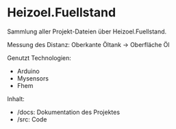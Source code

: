 # Heizoel.Fuellstand

Sammlung aller Projekt-Dateien über Heizoel.Fuellstand.

Messung des Distanz: Oberkante Öltank -> Oberfläche Öl

Genutzt Technologien:

- Arduino
- Mysensors
- Fhem

Inhalt:

- /docs: Dokumentation des Projektes
- /src: Code
